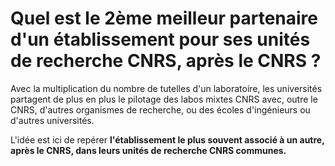 # Quel est le 2ème meilleur partenaire d'un établissement pour ses unités de recherche CNRS, après le CNRS ?

Avec la multiplication du nombre de tutelles d'un laboratoire, les universités partagent de plus en plus le pilotage des labos mixtes CNRS avec, outre le CNRS, d'autres organismes de recherche, ou des écoles d'ingénieurs ou d'autres universités.

L'idée est ici de repérer **l'établissement le plus souvent associé à un autre, après le CNRS, dans leurs unités de recherche CNRS communes.**
